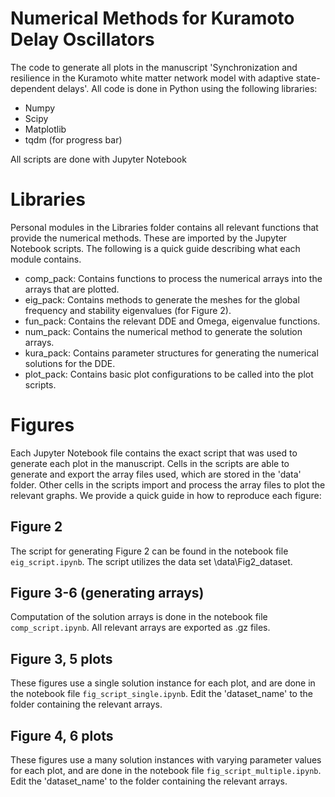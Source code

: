 # Numerical Methods for Kuramoto Delay Oscillators

The code to generate all plots in the manuscript 'Synchronization and resilience in the Kuramoto white matter network model with adaptive state-dependent delays'. All code is done in Python using the following libraries:

* Numpy
* Scipy
* Matplotlib
* tqdm (for progress bar)

All scripts are done with Jupyter Notebook

# Libraries

Personal modules in the Libraries folder contains all relevant functions that provide the numerical methods. These are imported by the Jupyter Notebook scripts. The following is a quick guide describing what each module contains.

* comp_pack: Contains functions to process the numerical arrays into the arrays that are plotted.
* eig_pack: Contains methods to generate the meshes for the global frequency and stability eigenvalues (for Figure 2).
* fun_pack: Contains the relevant DDE and Omega, eigenvalue functions.
* num_pack: Contains the numerical method to generate the solution arrays.
* kura_pack: Contains parameter structures for generating the numerical solutions for the DDE.
* plot_pack: Contains basic plot configurations to be called into the plot scripts.

# Figures

Each Jupyter Notebook file contains the exact script that was used to generate each plot in the manuscript. Cells in the scripts are able to generate and export the array files used, which are stored in the 'data' folder. Other cells in the scripts import and process the array files to plot the relevant graphs. We provide a quick guide in how to reproduce each figure:

## Figure 2

The script for generating Figure 2 can be found in the notebook file ```eig_script.ipynb```. The script utilizes the data set \data\Fig2_dataset. 


## Figure 3-6 (generating arrays)

Computation of the solution arrays is done in the notebook file ```comp_script.ipynb```. All relevant arrays are exported as .gz files.

## Figure 3, 5 plots

These figures use a single solution instance for each plot, and are done in the notebook file ```fig_script_single.ipynb```. Edit the 'dataset_name' to the folder containing the relevant arrays.

## Figure 4, 6 plots

These figures use a many solution instances with varying parameter values for each plot, and are done in the notebook file ```fig_script_multiple.ipynb```. Edit the 'dataset_name' to the folder containing the relevant arrays.
